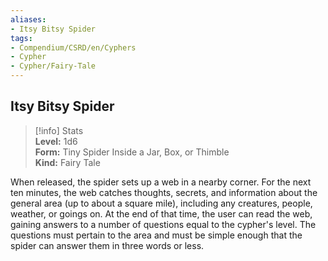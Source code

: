 ```yaml
---
aliases:
- Itsy Bitsy Spider
tags:
- Compendium/CSRD/en/Cyphers
- Cypher
- Cypher/Fairy-Tale
---
```


  
## Itsy Bitsy Spider  
>[!info] Stats  
> **Level:** 1d6  
> **Form:** Tiny Spider Inside a Jar, Box, or Thimble  
> **Kind:** Fairy Tale
  
When released, the spider sets up a web in a nearby corner. For the next ten minutes, the web catches thoughts, secrets, and information about the general area (up to about a square mile), including any creatures, people, weather, or goings on. At the end of that time, the user can read the web, gaining answers to a number of questions equal to the cypher's level. The questions must pertain to the area and must be simple enough that the spider can answer them in three words or less.